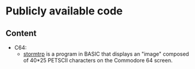 # Publicly available code

## Content

* C64:
    * [stormtrp](https://github.com/mazanecpetr/public/blob/main/c64/stormtrp) is a program in BASIC that displays an "image" composed of 40\*25 PETSCII characters on the Commodore 64 screen.
